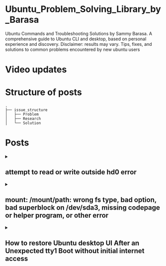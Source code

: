 # Ubuntu_Problem_Solving_Library_by_Barasa
Ubuntu Commands and Troubleshooting Solutions by Sammy Barasa. A comprehensive guide to Ubuntu CLI and desktop, based on personal experience and discovery. Disclaimer: results may vary. Tips, fixes, and solutions to common problems encountered by new ubuntu users

# Video updates

# Structure of posts

```
.
├── issue_structure
│   ├── Problem
│   ├── Research
│   └── Solution

```

# Posts
<details>
<summary>

## **attempt to read or write outside hd0 error**
</summary>

## **attempt to read or write outside hd0 error**

### Ubuntu does not find partition with boot file on start up.
I have several partitions on my drive and the latest partition is sda4 and not zero, so I was getting `attempt to read or write outside hd0`
 I was directed to `grub ui`

### access grib or grub rescue terminal on start up and set the partition that has the bootfile

from the grub/grub rescue terminal ls the drives
```
grub > ls
```
typical result is: `(hd0) (hd0, msdos9)`

check each drive to find the one with bootfiles using
```
grub> ls (hd0,msdos9)
```
set the root drive using the following command and the drive with the boot files
```
grub rescue > set root=(hd0,msdos9)
```

set the prefix with the following commands

```
grub rescue > set prefix=(hd0,msdos9)/boot/grub
grub rescue > insmod normal
grub rescue > normal
```
On start up ubuntu will default to checking for the bootfile in the set  partition

[sources](https://askubuntu.com/questions/397485/what-to-do-when-i-get-an-attempt-to-read-or-write-outside-of-disk-hd0-error)
</details>

<details>
<summary>

## **mount: /mount/path: wrong fs type, bad option, bad superblock on /dev/sda3, missing codepage or helper program, or other error**
</summary>

## **mount: /mount/path: wrong fs type, bad option, bad superblock on /dev/sda3, missing codepage or helper program, or other error**

### Background

Upon upgrading from Ubuntu 23.01 to Ubuntu 23.10, I encountered a strange error when the Ubuntu desktop GUI file explorer Icon was active and I rushed to check my three partitions. The error read "wrong fs type, bad option, bad superblock on /dev/sda3, missing codepage or helper program, or other error". You can imagine how terrified I was!


### Problem: mount path error

![mount: /mount/path: wrong fs type, bad option, bad superblock on /dev/sda3, missing codepage or helper program, or other error](https://dev-to-uploads.s3.amazonaws.com/uploads/articles/m2x7roajiun3ginsea1s.png)

***Research ***   

Listing all the block devices showed two device partitions with no mount path with the following command:

```sh
lsblk
```

![Listing all the block devices](https://dev-to-uploads.s3.amazonaws.com/uploads/articles/zkktbhzlic29iughmw97.png)
navigating to the media folder to check the available directories, the two media paths were missing

```zsh
kesa@KESA-DESKTOP:/$ cd media/
kesa@KESA-DESKTOP:/media$ ls
kesa
kesa@KESA-DESKTOP:/media$ cd kesa/
kesa@KESA-DESKTOP:/media/kesa$ ls
XYZ
```

### Solution: device fail to mount, mount manually

Manually mount the device or partition. Create mount paths with the label of the partition that can be found using `lsblk -f`

![list block devices towith -f flag to see device labels](https://dev-to-uploads.s3.amazonaws.com/uploads/articles/jc0essktos9r5uaq7wwa.png)

In my case:
```sh
kesa@KESA-DESKTOP:/media/kesa$ sudo mkdir WORKSPACE
```
mount the device partition using the mount command to the newly created mount path
```sh
kesa@KESA-DESKTOP:/media/kesa$ sudo mount /dev/sda3 /media/kesa/WORKSPACE
```

![mount device command](https://dev-to-uploads.s3.amazonaws.com/uploads/articles/2z8o98psfxmmpsam7nmk.png)
```sh
kesa@KESA-DESKTOP:/media/kesa$ sudo mount /dev/sda1 /media/kesa/New\ Volume
```

change the device name and path in your scenario. Ensure you use the root user when you encounter permission issues. Check final block devices with the list block command.


![manual mount successful](https://dev-to-uploads.s3.amazonaws.com/uploads/articles/v9lv0x8cj8vr739sjv2h.png)



[sources](https://discuss.devopscube.com/t/solved-wrong-fs-type-bad-option-bad-superblock-on-dev-sdb-error/206/4)

[sources](https://www.reddit.com/r/linux4noobs/comments/17gk04t/wrong_fs_type_bad_option_bad_superblock_on/)

[See Article Here](https://dev.to/sammybarasa/mount-mountpath-wrong-fs-type-bad-option-bad-superblock-on-devsda3-missing-codepage-or-helper-program-or-other-error-2l84)
</details>

<details>
<summary>

## **How to restore Ubuntu desktop UI After an Unexpected tty1 Boot without initial internet access**
</summary>
## How to restore Ubuntu desktop UI After an Unexpected tty1 Boot without initial internet access
### introduction
My Ubuntu 24.04 desktop unexpectedly boot into tty1 presenting a shell interface to interact with on bootup.


![Image description](https://dev-to-uploads.s3.amazonaws.com/uploads/articles/zsb9lm5908q561ifotjo.jpeg)
The above image shows the tty1 output.   

Sometimes this happens when one accidentally removes critical components such as the desktop environment or Python. In my case, I had installed Python while trying to solve other issues I encountered with Python3.

### Step 1: Login to tty1 {tty(n)} with your username and password   
First, log in with your username and password to access the system. This way we can run commands and possibly recover the desktop UI.   

### Step 2: Confirm you have access to the internet
Once logged in, you have to confirm if you have an internet connection. The easiest way to do this is to run the `ping` command to the internet, and select any address or domain name available.
```sh
ping google.com
```
If you have an internet connection you will receive packets from the address or domain. Therefore you can skip to [step 4](#Step-4--Check-and-repair-packages).
If you cant receive packets, don't worry, we've got you. You can connect to a LAN or move closer to a WLAN connection and proceed to establish a connection to the internet.

### Step 3: Recover an internet connection
In linux, everything can be represented using a file format and this also includes all the network interfaces on the Network Interface Card(NIC). NIC has the ethernet LAN interface and the Wireless LAN (Wi-Fi) interface. These interfaces are stored in the  `/sys/class/net` file. so we proceed to list them.
```sh
ls -l /sys/class/net
```

![Image description](https://dev-to-uploads.s3.amazonaws.com/uploads/articles/1jojs27ln7ec5v4cd6ky.jpeg)
The LAN interface starts with an **e** while the WLAN interface starts with **w**. Note down the interface names.
Connecting the interfaces has several ways.
- use network management interface command`nmtui`   

If `nmtui` command is available you can easily get the connection established via the interface that pops up from running running the `nmtui`command. 
```sh
nmtui
```

![Image description](https://dev-to-uploads.s3.amazonaws.com/uploads/articles/uzv2e9dx4vhjm3fj04a4.jpeg)
- Modify configs   

In somecases `nmtui` is not available and even `netplan` command was not available due to damaged packages and missing packages. As was in my case. Here we have to modify configs. For LAN or wired connection, we can establish a connection without modifying configs while for Wireless connection, we have to modify configs.
You can confirm the state of the link or interfaces whether they are up or down using the `ip a` command
```sh
ip a
```

![Image description](https://dev-to-uploads.s3.amazonaws.com/uploads/articles/q4bigtlol5xnz02qun7x.jpeg)

As highlighted here the ethernet and wireless interfaces might be in down state.
#### wired connection
Connect the LAN cable from your router to the LAN port of your computer
```zsh
sudo ifconfig eth0 up
```
change ***eth0*** to your interface label. The interface will now show up on `ifconfig` command.
If you are using DHCP on your router then
```sh
sudo dhclient eth0
```
The LAN link will obtain an IP address and running simple ping command will return packets from the internet. If you have to assign an IP address you can use the following command.
```sh
ifconfig eth0 192.168.0.1 netmask 255.255.255.0 up
route add default gw GATEWAY-IP eth0
```
If it has worked up to here you can proceed to [step 4](#Step-4--Check-and-repair-packages). If the wired connection hasn't worked, lets try the wireless connection route.
#### wireless connection
For establishing a wireless connection from recovery terminal, checkout the following reference [Reference 1](#my-link), [Reference 2](#my-link2)
<h2 id="Step-4--Check-and-repair-packages"> Step 4: Check and repair packages</h2>
Update packages  and that there are no broken packages since we now have an internet connection.
```sh
sudo apt-get update
sudo apt-get upgrade
sudo apt-get --fix-broken install
```
let all these run and install
## Step 5: confirm dgm or dgm3
Confirm the display manager is installed or not
## Step 6: Install ubuntu-desktop
Now reinstall the Ubuntu desktop UI 
```sh
sudo apt-get install ubuntu-desktop
```
## Step 7: Install and configure the display manager dgm3
```sh
sudo apt-get install gdm3
```
Properly configure the display manager by running the following command
```sh
sudo dpkg-reconfigure gdm3
```
## Step 8: Reboot 
Reboot system to apply changes
```sh
sudo reboot
```
Upon bootup, your Ubuntu UI built on GNOME desktopenvironment should now pop up.

### Conclusion
Thank you. Hope this helps you recover your Ubuntu desktop when the internet connection is not available. When any other issues arise, you can proceed to trouble shoot further. It is important to back up configuration files to avoid loosing initial state during troubleshooting.

### References
1. [Starting network from Ubuntu recovery](https://serverfault.com/questions/21475/starting-network-connection-from-ubuntu-recovery)

2. <a id="my-link" href="https://askubuntu.com/questions/1249160/connecting-to-personal-wifi-on-ubuntu-server-20-04">Wireless connection in ubuntu terminal</a>

3. <a id="my-link2" href="https://linuxconfig.org/ubuntu-20-04-connect-to-wifi-from-command-line">Wireless connection by editing `/etc/netplan/`</a>

4. [Restoring the Ubuntu UI After an Unexpected tty1 Boot](https://medium.com/@elysiumceleste/restoring-the-ubuntu-ui-after-an-unexpected-tty1-boot-9f1042e03139)

</details>